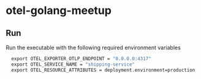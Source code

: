 # otel-golang-meetup

## Run

Run the executable with the following required environment variables

```cmd
  export OTEL_EXPORTER_OTLP_ENDPOINT = "0.0.0.0:4317"
  export OTEL_SERVICE_NAME = "shipping-service"
  export OTEL_RESOURCE_ATTRIBUTES = deployment.environment=production
  ```
